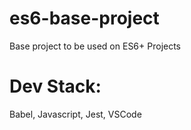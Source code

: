 # es6-base-project
Base project to be used on ES6+ Projects

# Dev Stack:
Babel, Javascript, Jest, VSCode
